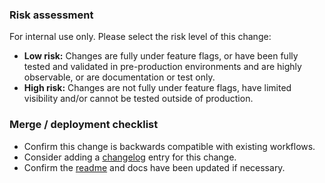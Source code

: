 <!-- For GitHub staff: Remember that this is a public repository. -->

### Risk assessment

For internal use only. Please select the risk level of this change:

- **Low risk:** Changes are fully under feature flags, or have been fully tested and validated in pre-production environments and are highly observable, or are documentation or test only.
- **High risk:** Changes are not fully under feature flags, have limited visibility and/or cannot be tested outside of production.

### Merge / deployment checklist

- Confirm this change is backwards compatible with existing workflows.
- Consider adding a [changelog](https://github.com/github/codeql-action/blob/main/CHANGELOG.md) entry for this change.
- Confirm the [readme](https://github.com/github/codeql-action/blob/main/README.md) and docs have been updated if necessary.
